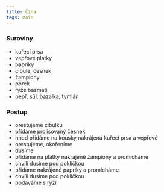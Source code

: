 ```yaml
---
title: Čína
tags: main
---
```


### Suroviny
- kuřecí prsa
- vepřové plátky
- papriky
- cibule, česnek
- žampiony
- pórek
- rýže basmati
- pepř, sůl, bazalka, tymián

### Postup
- orestujeme cibulku
- přidáme prolisovaný česnek
- hned přidáme na kousky nakrájená kuřecí prsa a vepřové
- orestujeme, okořeníme
- dusíme
- přidáme na plátky nakrájené žampiony a promícháme
- chvíli dusíme pod pokličkou
- přidáme nakrájené papriky a promícháme
- chvíli dusíme pod pokličkou
- podáváme s rýží
